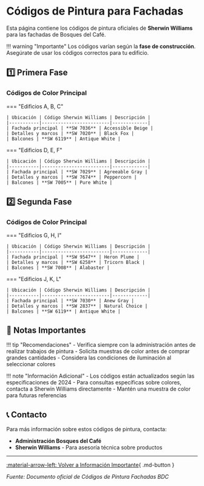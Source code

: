 # Códigos de Pintura para Fachadas

Esta página contiene los códigos de pintura oficiales de **Sherwin Williams** para las fachadas de Bosques del Café.

!!! warning "Importante"
    Los códigos varían según la **fase de construcción**. Asegúrate de usar los códigos correctos para tu edificio.

## 1️⃣ Primera Fase

### Códigos de Color Principal

=== "Edificios A, B, C"
    
    | Ubicación | Código Sherwin Williams | Descripción |
    |-----------|-------------------------|-------------|
    | Fachada principal | **SW 7036** | Accessible Beige |
    | Detalles y marcos | **SW 7020** | Black Fox |
    | Balcones | **SW 6119** | Antique White |

=== "Edificios D, E, F"
    
    | Ubicación | Código Sherwin Williams | Descripción |
    |-----------|-------------------------|-------------|
    | Fachada principal | **SW 7029** | Agreeable Gray |
    | Detalles y marcos | **SW 7674** | Peppercorn |
    | Balcones | **SW 7005** | Pure White |

## 2️⃣ Segunda Fase

### Códigos de Color Principal

=== "Edificios G, H, I"
    
    | Ubicación | Código Sherwin Williams | Descripción |
    |-----------|-------------------------|-------------|
    | Fachada principal | **SW 9547** | Heron Plume |
    | Detalles y marcos | **SW 6258** | Tricorn Black |
    | Balcones | **SW 7008** | Alabaster |

=== "Edificios J, K, L"
    
    | Ubicación | Código Sherwin Williams | Descripción |
    |-----------|-------------------------|-------------|
    | Fachada principal | **SW 7030** | Anew Gray |
    | Detalles y marcos | **SW 2837** | Natural Choice |
    | Balcones | **SW 6119** | Antique White |

## 📝 Notas Importantes

!!! tip "Recomendaciones"
    - Verifica siempre con la administración antes de realizar trabajos de pintura
    - Solicita muestras de color antes de comprar grandes cantidades
    - Considera las condiciones de iluminación al seleccionar colores

!!! note "Información Adicional"
    - Los códigos están actualizados según las especificaciones de 2024
    - Para consultas específicas sobre colores, contacta a Sherwin Williams directamente
    - Mantén una muestra de color para futuras referencias

## 📞 Contacto

Para más información sobre estos códigos de pintura, contacta:

- **Administración Bosques del Café**
- **Sherwin Williams** - Para asesoría técnica sobre productos

---

[:material-arrow-left: Volver a Información Importante](informacion-importante.md){ .md-button }

*Fuente: Documento oficial de Códigos de Pintura Fachadas BDC*